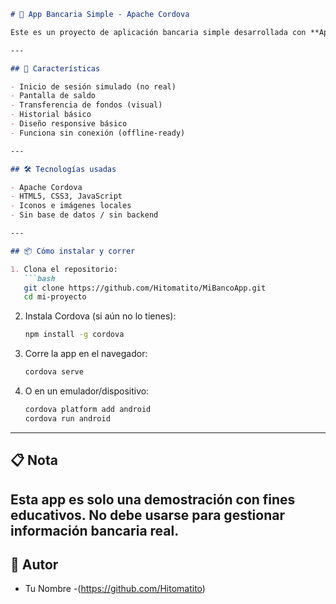 ```markdown
# 📱 App Bancaria Simple - Apache Cordova

Este es un proyecto de aplicación bancaria simple desarrollada con **Apache Cordova**. No utiliza base de datos, y funciona completamente con páginas HTML, CSS y JavaScript.

---

## 🚀 Características

- Inicio de sesión simulado (no real)
- Pantalla de saldo
- Transferencia de fondos (visual)
- Historial básico
- Diseño responsive básico
- Funciona sin conexión (offline-ready)

---

## 🛠️ Tecnologías usadas

- Apache Cordova
- HTML5, CSS3, JavaScript
- Iconos e imágenes locales
- Sin base de datos / sin backend

---

## 📦 Cómo instalar y correr

1. Clona el repositorio:
   ```bash
   git clone https://github.com/Hitomatito/MiBancoApp.git
   cd mi-proyecto
   ```

2. Instala Cordova (si aún no lo tienes):
   ```bash
   npm install -g cordova
   ```

3. Corre la app en el navegador:
   ```bash
   cordova serve
   ```

4. O en un emulador/dispositivo:
   ```bash
   cordova platform add android
   cordova run android
   ```

---


## 📋 Nota

Esta app es solo una demostración con fines educativos. **No debe usarse para gestionar información bancaria real**.
---

## 📧 Autor

- Tu Nombre -(https://github.com/Hitomatito)
```
